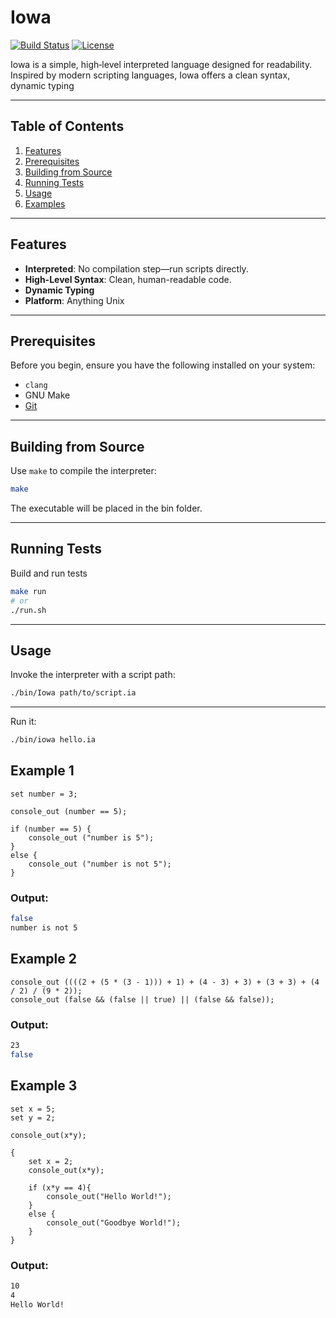 # Iowa

[![Build Status](https://img.shields.io/badge/build-passing-brightgreen.svg)](#)
[![License](https://img.shields.io/badge/license-MIT-blue.svg)](#)

Iowa is a simple, high‑level interpreted language designed for readability. Inspired by modern scripting languages, Iowa offers a clean syntax, dynamic typing

---

## Table of Contents

1. [Features](#features)
2. [Prerequisites](#prerequisites)
4. [Building from Source](#building-from-source)
5. [Running Tests](#running-tests)
6. [Usage](#usage)
7. [Examples](#examples)

---

## Features

* **Interpreted**: No compilation step—run scripts directly.
* **High-Level Syntax**: Clean, human-readable code.
* **Dynamic Typing**
* **Platform**: Anything Unix

---

## Prerequisites

Before you begin, ensure you have the following installed on your system:

* `clang`
* GNU Make
* [Git](https://git-scm.com/)

---

## Building from Source

Use `make` to compile the interpreter:

```bash
make
```

The executable will be placed in the bin folder.


---

## Running Tests

Build and run tests

```bash
make run 
# or
./run.sh
```

---

## Usage

Invoke the interpreter with a script path:

```bash
./bin/Iowa path/to/script.ia
```

---

Run it:

```bash
./bin/iowa hello.ia
```

## Example 1
```iowa++
set number = 3;

console_out (number == 5);

if (number == 5) {
    console_out ("number is 5");
}
else {
    console_out ("number is not 5");
}

```
### Output: 
```bash
false
number is not 5
```

## Example 2
```iowa++
console_out ((((2 + (5 * (3 - 1))) + 1) + (4 - 3) + 3) + (3 + 3) + (4 / 2) / (9 * 2));
console_out (false && (false || true) || (false && false));
```

### Output:
```bash
23
false
```

## Example 3
```iowa++
set x = 5;
set y = 2;

console_out(x*y);

{
    set x = 2;
    console_out(x*y);
    
    if (x*y == 4){
        console_out("Hello World!");
    }
    else {
        console_out("Goodbye World!");
    }
}
```

### Output:
```bash
10
4
Hello World!
```








